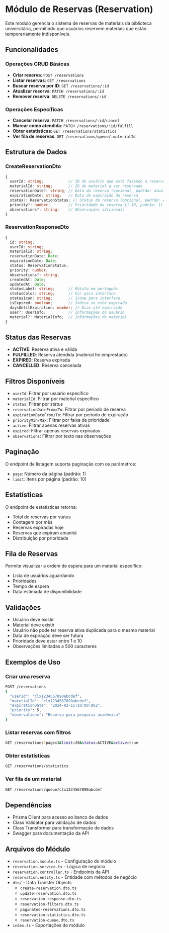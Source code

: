 # Módulo de Reservas (Reservation)

Este módulo gerencia o sistema de reservas de materiais da biblioteca universitária, permitindo que usuários reservem materiais que estão temporariamente indisponíveis.

## Funcionalidades

### Operações CRUD Básicas
- **Criar reserva**: `POST /reservations`
- **Listar reservas**: `GET /reservations`
- **Buscar reserva por ID**: `GET /reservations/:id`
- **Atualizar reserva**: `PATCH /reservations/:id`
- **Remover reserva**: `DELETE /reservations/:id`

### Operações Específicas
- **Cancelar reserva**: `PATCH /reservations/:id/cancel`
- **Marcar como atendida**: `PATCH /reservations/:id/fulfill`
- **Obter estatísticas**: `GET /reservations/statistics`
- **Ver fila de reservas**: `GET /reservations/queue/:materialId`

## Estrutura de Dados

### CreateReservationDto
```typescript
{
  userId: string;           // ID do usuário que está fazendo a reserva
  materialId: string;       // ID do material a ser reservado
  reservationDate?: string; // Data da reserva (opcional, padrão: atual)
  expirationDate: string;   // Data de expiração da reserva
  status?: ReservationStatus; // Status da reserva (opcional, padrão: ACTIVE)
  priority?: number;        // Prioridade da reserva (1-10, padrão: 1)
  observations?: string;    // Observações adicionais
}
```

### ReservationResponseDto
```typescript
{
  id: string;
  userId: string;
  materialId: string;
  reservationDate: Date;
  expirationDate: Date;
  status: ReservationStatus;
  priority: number;
  observations?: string;
  createdAt: Date;
  updatedAt: Date;
  statusLabel: string;      // Rótulo em português
  statusColor: string;      // Cor para interface
  statusIcon: string;       // Ícone para interface
  isExpired: boolean;       // Indica se está expirada
  daysUntilExpiration: number; // Dias até expiração
  user?: UserInfo;          // Informações do usuário
  material?: MaterialInfo;  // Informações do material
}
```

## Status das Reservas

- **ACTIVE**: Reserva ativa e válida
- **FULFILLED**: Reserva atendida (material foi emprestado)
- **EXPIRED**: Reserva expirada
- **CANCELLED**: Reserva cancelada

## Filtros Disponíveis

- `userId`: Filtrar por usuário específico
- `materialId`: Filtrar por material específico
- `status`: Filtrar por status
- `reservationDateFrom/To`: Filtrar por período de reserva
- `expirationDateFrom/To`: Filtrar por período de expiração
- `priorityMin/Max`: Filtrar por faixa de prioridade
- `active`: Filtrar apenas reservas ativas
- `expired`: Filtrar apenas reservas expiradas
- `observations`: Filtrar por texto nas observações

## Paginação

O endpoint de listagem suporta paginação com os parâmetros:
- `page`: Número da página (padrão: 1)
- `limit`: Itens por página (padrão: 10)

## Estatísticas

O endpoint de estatísticas retorna:
- Total de reservas por status
- Contagem por mês
- Reservas expiradas hoje
- Reservas que expiram amanhã
- Distribuição por prioridade

## Fila de Reservas

Permite visualizar a ordem de espera para um material específico:
- Lista de usuários aguardando
- Prioridades
- Tempo de espera
- Data estimada de disponibilidade

## Validações

- Usuário deve existir
- Material deve existir
- Usuário não pode ter reserva ativa duplicada para o mesmo material
- Data de expiração deve ser futura
- Prioridade deve estar entre 1 e 10
- Observações limitadas a 500 caracteres

## Exemplos de Uso

### Criar uma reserva
```bash
POST /reservations
{
  "userId": "clx1234567890abcdef",
  "materialId": "clx1234567890abcdef",
  "expirationDate": "2024-02-15T10:00:00Z",
  "priority": 5,
  "observations": "Reserva para pesquisa acadêmica"
}
```

### Listar reservas com filtros
```bash
GET /reservations?page=1&limit=20&status=ACTIVE&active=true
```

### Obter estatísticas
```bash
GET /reservations/statistics
```

### Ver fila de um material
```bash
GET /reservations/queue/clx1234567890abcdef
```

## Dependências

- Prisma Client para acesso ao banco de dados
- Class Validator para validação de dados
- Class Transformer para transformação de dados
- Swagger para documentação da API

## Arquivos do Módulo

- `reservation.module.ts` - Configuração do módulo
- `reservation.service.ts` - Lógica de negócio
- `reservation.controller.ts` - Endpoints da API
- `reservation.entity.ts` - Entidade com métodos de negócio
- `dto/` - Data Transfer Objects
  - `create-reservation.dto.ts`
  - `update-reservation.dto.ts`
  - `reservation-response.dto.ts`
  - `reservation-filters.dto.ts`
  - `paginated-reservations.dto.ts`
  - `reservation-statistics.dto.ts`
  - `reservation-queue.dto.ts`
- `index.ts` - Exportações do módulo
